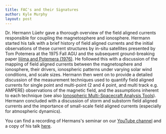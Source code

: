 ```yaml
---
title: FAC's and their Signatures
author: Kyle Murphy
layout: post
---
```


Dr. Hermann Lüehr gave a thorough overview of the field aligned currents responsible for coupling the magnetosphere and ionosphere. Hermann started his talk with a brief history of field aligned currents and the initial observations of these current structures by in-situ satellites presented by Tom Potemera at the 1975 Fall AGU and the subsequent ground-breaking paper [Iijima and Potemera (1976)][1]. He followed this with a discussion of the mapping of field aligned currents between the magnetosphere and ionosphere, their drivers, ionospheric patterns under varying solar wind conditions, and scale sizes. Hermann then went on to provide a detailed discussion of the measurement techniques used to quantify field aligned currents for single point and multi-point (2 and 4 point, and multi track e.g. AMPERE) observations of the magnetic field, and the assumptions inherent to each technique (see also [Ionospheric Multi-Spacecraft Analysis Tools][2]). Hermann concluded with a discussion of storm and substorm field aligned currents and the importance of small-scale field aligned currents (especially for atmospheric dynamics).

You can find a recording of Hermans's seminar on our [YouTube channel][3] and a copy of his talk [here][4].

[1]:http://doi.wiley.com/10.1029/JA081i013p02165
[2]:https://doi.org/10.1007/978-3-030-26732-2
[3]:https://www.youtube.com/channel/UCNlOK9mCmI3V111EHQRCuEQ
[4]:https://www.youtube.com/channel/UCNlOK9mCmI3V111EHQRCuEQ